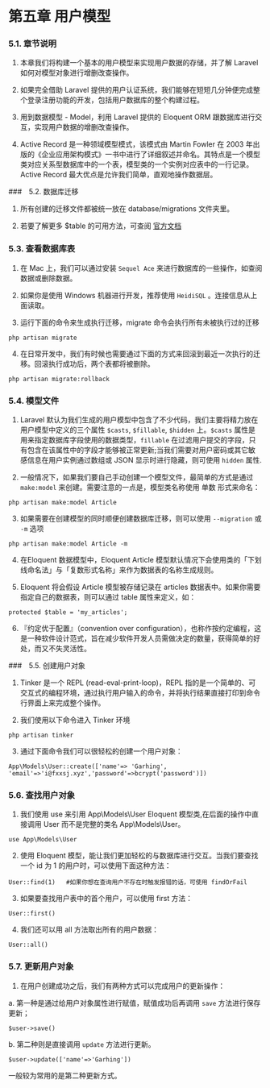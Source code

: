 # 第五章 用户模型

### 5.1. 章节说明

1. 本章我们将构建一个基本的用户模型来实现用户数据的存储，并了解 Laravel 如何对模型对象进行增删改查操作。

2. 如果完全借助 Laravel 提供的用户认证系统，我们能够在短短几分钟便完成整个登录注册功能的开发，包括用户数据库的整个构建过程。

3. 用到数据模型 - Model，利用 Laravel 提供的 Eloquent ORM 跟数据库进行交互，实现用户数据的增删改查操作。

4. Active Record 是一种领域模型模式，该模式由 Martin Fowler 在 2003 年出版的《企业应用架构模式》一书中进行了详细叙述并命名。其特点是一个模型类对应关系型数据库中的一个表，模型类的一个实例对应表中的一行记录。Active Record 最大优点是允许我们简单，直观地操作数据层。

###　5.2. 数据库迁移

1. 所有创建的迁移文件都被统一放在 database/migrations 文件夹里。

2. 若要了解更多 $table 的可用方法，可查阅 [官方文档](https://learnku.com/docs/laravel/9.x/migrations#creating-tables)

### 5.3. 查看数据库表

1. 在 Mac 上，我们可以通过安装 `Sequel Ace` 来进行数据库的一些操作，如查阅数据或删除数据。

2. 如果你是使用 Windows 机器进行开发，推荐使用 `HeidiSQL` 。连接信息从上面读取。

3. 运行下面的命令来生成执行迁移，migrate 命令会执行所有未被执行过的迁移

```
php artisan migrate
```

4. 在日常开发中，我们有时候也需要通过下面的方式来回滚到最近一次执行的迁移。回滚执行成功后，两个表都将被删除。

```
php artisan migrate:rollback
```

### 5.4. 模型文件

1. Laravel 默认为我们生成的用户模型中包含了不少代码，我们主要将精力放在用户模型中定义的三个属性 `$casts`, `$fillable`, `$hidden` 上。`$casts` 属性是用来指定数据库字段使用的数据类型，`fillable` 在过滤用户提交的字段，只有包含在该属性中的字段才能够被正常更新;当我们需要对用户密码或其它敏感信息在用户实例通过数组或 JSON 显示时进行隐藏，则可使用 `hidden` 属性.

2. 一般情况下，如果我们要自己手动创建一个模型文件，最简单的方式是通过 `make:model` 来创建。需要注意的一点是，模型类名称使用 单数 形式来命名：

```
php artisan make:model Article
```

3. 如果需要在创建模型的同时顺便创建数据库迁移，则可以使用 `--migration` 或 `-m` 选项

```
php artisan make:model Article -m
```

4. 在Eloquent 数据模型中，Eloquent Article 模型默认情况下会使用类的「下划线命名法」与「复数形式名称」来作为数据表的名称生成规则。

5.  Eloquent 将会假设 Article 模型被存储记录在 articles 数据表中。如果你需要指定自己的数据表，则可以通过 table 属性来定义，如：

```
protected $table = 'my_articles';
```

6. 『约定优于配置』（convention over configuration），也称作按约定编程，这是一种软件设计范式，旨在减少软件开发人员需做决定的数量，获得简单的好处，而又不失灵活性。

###　5.5. 创建用户对象

1. Tinker 是一个 REPL (read-eval-print-loop)，REPL 指的是一个简单的、可交互式的编程环境，通过执行用户输入的命令，并将执行结果直接打印到命令行界面上来完成整个操作。

2. 我们使用以下命令进入 Tinker 环境

```
php artisan tinker
```

3. 通过下面命令我们可以很轻松的创建一个用户对象：

```
App\Models\User::create(['name'=> 'Garhing', 'email'=>'i@fxxsj.xyz','password'=>bcrypt('password')])
```

### 5.6. 查找用户对象

1. 我们使用 use 来引用 App\Models\User Eloquent 模型类,在后面的操作中直接调用 User 而不是完整的类名 App\Models\User。

```
use App\Models\User
```

2. 使用 Eloquent 模型，能让我们更加轻松的与数据库进行交互。当我们要查找一个 id 为 1 的用户时，可以使用下面这种方法：

```
User::find(1)   #如果你想在查询用户不存在时触发报错的话，可使用 findOrFail
```

3. 如果要查找用户表中的首个用户，可以使用 first 方法：

```
User::first()
```

4. 我们还可以用 all 方法取出所有的用户数据：

```
User::all()
```

### 5.7. 更新用户对象

1. 在用户创建成功之后，我们有两种方式可以完成用户的更新操作：

a. 第一种是通过给用户对象属性进行赋值，赋值成功后再调用 `save` 方法进行保存更新；

```
$user->save()
```

b. 第二种则是直接调用 `update` 方法进行更新。

```
$user->update(['name'=>'Garhing'])
```

一般较为常用的是第二种更新方式。

